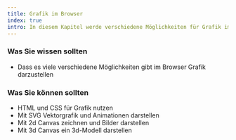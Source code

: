 ```yaml
--- 
title: Grafik im Browser
index: true
intro: In diesem Kapitel werde verschiedene Möglichkeiten für Grafik im Browser vorgestellt
---
```



### Was Sie wissen sollten
* Dass es viele verschiedene Möglichkeiten gibt im Browser Grafik darzustellen


### Was Sie können sollten
* HTML und CSS für Grafik nutzen 
* Mit SVG Vektorgrafik und Animationen darstellen
* Mit 2d Canvas zeichnen und Bilder darstellen
* Mit 3d Canvas ein 3d-Modell darstellen
